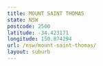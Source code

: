 ```yaml
---
title: MOUNT SAINT THOMAS
state: NSW
postcode: 2500
latitude: -34.423171
longitude: 150.874294
url: /nsw/mount-saint-thomas/
layout: suburb
---
```

